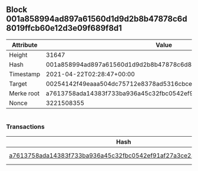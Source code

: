 ## Block 001a858994ad897a61560d1d9d2b8b47878c6d8019ffcb60e12d3e09f689f8d1

Attribute | Value
--- | ---
Height | 31647
Hash | 001a858994ad897a61560d1d9d2b8b47878c6d8019ffcb60e12d3e09f689f8d1
Timestamp | 2021-04-22T02:28:47+00:00
Target | 00254142f49eaaa504dc75712e8378ad5316cbcead634704b3734b6271167cc4
Merke root | a7613758ada14383f733ba936a45c32fbc0542ef91af27a3ce23bf112ca88806
Nonce | 3221508355

```

```

### Transactions

Hash | Amount
--- | ---
[a7613758ada14383f733ba936a45c32fbc0542ef91af27a3ce23bf112ca88806](a7613758ada14383f733ba936a45c32fbc0542ef91af27a3ce23bf112ca88806.md) | 10.00000000 SKEPTI 
